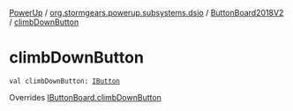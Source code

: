 [PowerUp](../../index.md) / [org.stormgears.powerup.subsystems.dsio](../index.md) / [ButtonBoard2018V2](index.md) / [climbDownButton](./climb-down-button.md)

# climbDownButton

`val climbDownButton: `[`IButton`](../../org.stormgears.utils.dsio/-i-button/index.md)

Overrides [IButtonBoard.climbDownButton](../-i-button-board/climb-down-button.md)

